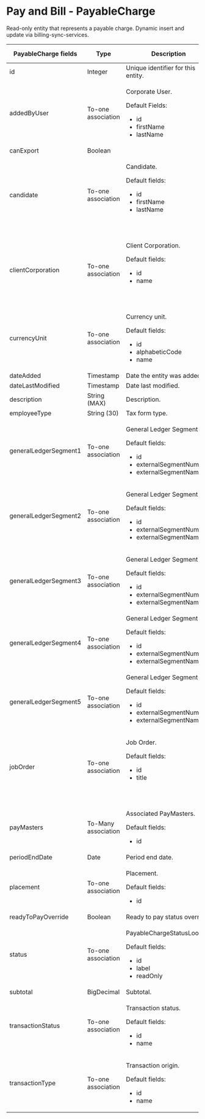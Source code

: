 # Pay and Bill - PayableCharge

Read-only entity that represents a payable charge. Dynamic insert and update via billing-sync-services.

<table>
<colgroup>
<col width="20%" />
<col width="20%" />
<col width="20%" />
<col width="20%" />
<col width="20%" />
</colgroup>
<thead>
<tr class="header">
<th>PayableCharge fields</th>
<th>Type</th>
<th>Description</th>
<th>Not null</th>
<th>Read-only</th>
</tr>
</thead>
<tbody>
<tr class="odd">
<td>id</td>
<td>Integer</td>
<td>Unique identifier for this entity.</td>
<td>X</td>
<td>X</td>
</tr>
<tr class="even">
<td>addedByUser</td>
<td>To-one association</td>
<td><p>Corporate User.</p>
<p>Default Fields:</p>
<ul>
<li>id</li>
<li>firstName</li>
<li>lastName</li>
</ul></td>
<td> </td>
<td> </td>
</tr>
<tr class="odd">
<td>canExport</td>
<td>Boolean</td>
<td> </td>
<td>X</td>
<td>X</td>
</tr>
<tr class="even">
<td>candidate</td>
<td><p>To-one association</p></td>
<td><p>Candidate.</p>
<p>Default fields:</p>
<ul>
<li>id</li>
<li>firstName</li>
<li>lastName</li>
</ul>
<p> </p></td>
<td> </td>
<td> X</td>
</tr>
<tr class="odd">
<td>clientCorporation</td>
<td><p>To-one association</p></td>
<td><p>Client Corporation.</p>
<p>Default fields:</p>
<ul>
<li>id</li>
<li>name</li>
</ul>
<p> </p></td>
<td> </td>
<td>X</td>
</tr>
<tr class="even">
<td>currencyUnit</td>
<td>To-one association</td>
<td><p>Currency unit.</p>
<p>Default fields:</p>
<ul>
<li>id</li>
<li>alphabeticCode</li>
<li>name</li>
</ul></td>
<td> </td>
<td>X</td>
</tr>
<tr class="odd">
<td>dateAdded</td>
<td>Timestamp</td>
<td>Date the entity was added.</td>
<td>X</td>
<td>X</td>
</tr>
<tr class="even">
<td>dateLastModified</td>
<td>Timestamp</td>
<td>Date last modified.</td>
<td>X</td>
<td>X</td>
</tr>
<tr class="odd">
<td>description</td>
<td>String (MAX)</td>
<td>Description.</td>
<td> </td>
<td> </td>
</tr>
<tr class="even">
<td>employeeType</td>
<td>String (30)</td>
<td>Tax form type.</td>
<td> </td>
<td> </td>
</tr>
<tr class="odd">
<td><p>generalLedgerSegment1</p></td>
<td><span>To-one association</span></td>
<td><p>General Ledger Segment 1.</p>
<p>Default fields:</p>
<ul>
<li>id</li>
<li>externalSegmentNumber</li>
<li>externalSegmentName</li>
</ul></td>
<td> </td>
<td> </td>
</tr>
<tr class="even">
<td><p><span>generalLedgerSegment2</span></p></td>
<td><span>To-one association</span></td>
<td><p>General Ledger Segment 2.</p>
<p>Default fields:</p>
<ul>
<li>id</li>
<li>externalSegmentNumber</li>
<li>externalSegmentName</li>
</ul></td>
<td> </td>
<td> </td>
</tr>
<tr class="odd">
<td><p><span>generalLedgerSegment3</span></p></td>
<td><span>To-one association</span></td>
<td><p>General Ledger Segment 3.</p>
<p>Default fields:</p>
<ul>
<li>id</li>
<li>externalSegmentNumber</li>
<li>externalSegmentName</li>
</ul></td>
<td> </td>
<td> </td>
</tr>
<tr class="even">
<td><p><span>generalLedgerSegment4</span></p></td>
<td><span>To-one association</span></td>
<td>General Ledger Segment 4.
<p>Default fields:</p>
<ul>
<li>id</li>
<li>externalSegmentNumber</li>
<li>externalSegmentName</li>
</ul></td>
<td> </td>
<td> </td>
</tr>
<tr class="odd">
<td><p><span>generalLedgerSegment5</span></p></td>
<td><span>To-one association</span></td>
<td><span>General Ledger Segment 5.</span>
<p>Default fields:</p>
<ul>
<li>id</li>
<li>externalSegmentNumber</li>
<li>externalSegmentName</li>
</ul></td>
<td> </td>
<td> </td>
</tr>
<tr class="even">
<td>jobOrder</td>
<td><p>To-one association</p></td>
<td><p>Job Order.</p>
<p>Default fields:</p>
<ul>
<li>id</li>
<li>title</li>
</ul>
<p> </p></td>
<td> </td>
<td> X</td>
</tr>
<tr class="odd">
<td>payMasters</td>
<td>To-Many association</td>
<td><p>Associated PayMasters.</p>
<p>Default fields:</p>
<ul>
<li>id</li>
</ul></td>
<td> </td>
<td>X</td>
</tr>
<tr class="even">
<td>periodEndDate</td>
<td>Date</td>
<td>Period end date.</td>
<td>X</td>
<td> </td>
</tr>
<tr class="odd">
<td>placement</td>
<td>To-one association</td>
<td><p>Placement.</p>
<p>Default fields:</p>
<ul>
<li>id</li>
</ul></td>
<td> </td>
<td>X</td>
</tr>
<tr class="even">
<td>readyToPayOverride</td>
<td>Boolean</td>
<td>Ready to pay status override.</td>
<td>X</td>
<td>X</td>
</tr>
<tr class="odd">
<td>status</td>
<td>To-one association</td>
<td><p>PayableChargeStatusLookup.</p>
<p>Default fields:</p>
<ul>
<li>id</li>
<li>label</li>
<li>readOnly</li>
</ul></td>
<td>X</td>
<td> </td>
</tr>
<tr class="even">
<td>subtotal</td>
<td>BigDecimal</td>
<td>Subtotal.</td>
<td> </td>
<td> </td>
</tr>
<tr class="odd">
<td>transactionStatus</td>
<td><p>To-one association</p></td>
<td><p>Transaction status.</p>
<p>Default fields:</p>
<ul>
<li>id</li>
<li>name</li>
</ul></td>
<td> </td>
<td>X</td>
</tr>
<tr class="even">
<td>transactionType</td>
<td><p>To-one association</p></td>
<td><p>Transaction origin.</p>
<p>Default fields:</p>
<ul>
<li>id</li>
<li>name</li>
</ul></td>
<td> </td>
<td>X</td>
</tr>
</tbody>
</table>


